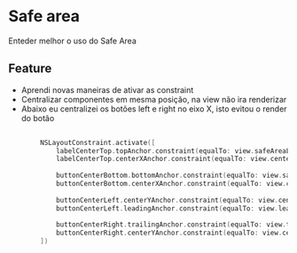 # Safe area
Enteder melhor o uso do Safe Area


## Feature
- Aprendi novas maneiras de ativar as constraint
- Centralizar componentes em mesma posição, na view não ira renderizar
- Abaixo eu centralizei os botões  left e right no eixo X, isto evitou o render do botão


```swift
	
		NSLayoutConstraint.activate([
			labelCenterTop.topAnchor.constraint(equalTo: view.safeAreaLayoutGuide.topAnchor, constant: 3),
			labelCenterTop.centerXAnchor.constraint(equalTo: view.centerXAnchor),
			
			buttonCenterBottom.bottomAnchor.constraint(equalTo: view.safeAreaLayoutGuide.bottomAnchor, constant: 3),
			buttonCenterBottom.centerXAnchor.constraint(equalTo: view.centerXAnchor),
			
			buttonCenterLeft.centerYAnchor.constraint(equalTo: view.centerYAnchor),
			buttonCenterLeft.leadingAnchor.constraint(equalTo: view.leadingAnchor),
			
			buttonCenterRight.trailingAnchor.constraint(equalTo: view.trailingAnchor),
			buttonCenterRight.centerYAnchor.constraint(equalTo: view.centerYAnchor),
		])
		
		

```

